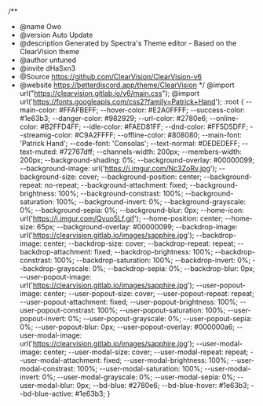 /**
* @name Owo
* @version Auto Update
* @description Generated by Spectra's Theme editor - Based on the ClearVision theme
* @author untuned
* @invite dHaSxn3
* @Source https://github.com/ClearVision/ClearVision-v6
* @website https://betterdiscord.app/theme/ClearVision
*/
@import url("https://clearvision.gitlab.io/v6/main.css");
@import url('https://fonts.googleapis.com/css2?family=Patrick+Hand');
:root {
--main-color: #FFAFBEFF;
--hover-color: #E2A0FFFF;
--success-color: #1e63b3;
--danger-color: #982929;
--url-color: #2780e6;
--online-color: #B2FFD4FF;
--idle-color: #FAED81FF;
--dnd-color: #FF5D5DFF;
--streamig-color: #C9A2FFFF;
--offline-color: #808080;
--main-font: 'Patrick Hand';
--code-font: 'Consolas';
--text-normal: #DEDEDEFF;
--text-muted: #72767dff;
--channels-width: 200px;
--members-width: 200px;
--background-shading: 0%;
--background-overlay: #00000099;
--background-image: url('https://i.imgur.com/Nc3ZoRv.jpg');
--background-size: cover;
--background-position: center;
--background-repeat: no-repeat;
--background-attachment: fixed;
--background-brightness: 100%;
--background-constrast: 100%;
--background-saturation: 100%;
--background-invert: 0%;
--background-grayscale: 0%;
--background-sepia: 0%;
--background-blur: 0px;
--home-icon: url('https://i.imgur.com/Qvuo5Lf.gif');
--home-position: center;
--home-size: 65px;
--background-overlay: #00000099;
--backdrop-image: url('https://clearvision.gitlab.io/images/sapphire.jpg');
--backdrop-image: center;
--backdrop-size: cover;
--backdrop-repeat: repeat;
--backdrop-attachment: fixed;
--backdrop-brightness: 100%;
--backdrop-constrast: 100%;
--backdrop-saturation: 100%;
--backdrop-invert: 0%;
--backdrop-grayscale: 0%;
--backdrop-sepia: 0%;
--backdrop-blur: 0px;
--user-popout-image: url('https://clearvision.gitlab.io/images/sapphire.jpg');
--user-popout-image: center;
--user-popout-size: cover;
--user-popout-repeat: repeat;
--user-popout-attachment: fixed;
--user-popout-brightness: 100%;
--user-popout-constrast: 100%;
--user-popout-saturation: 100%;
--user-popout-invert: 0%;
--user-popout-grayscale: 0%;
--user-popout-sepia: 0%;
--user-popout-blur: 0px;
--user-popout-overlay: #000000a6;
--user-modal-image: url('https://clearvision.gitlab.io/images/sapphire.jpg');
--user-modal-image: center;
--user-modal-size: cover;
--user-modal-repeat: repeat;
--user-modal-attachment: fixed;
--user-modal-brightness: 100%;
--user-modal-constrast: 100%;
--user-modal-saturation: 100%;
--user-modal-invert: 0%;
--user-modal-grayscale: 0%;
--user-modal-sepia: 0%;
--user-modal-blur: 0px;
--bd-blue: #2780e6;
--bd-blue-hover: #1e63b3;
--bd-blue-active: #1e63b3;
}
